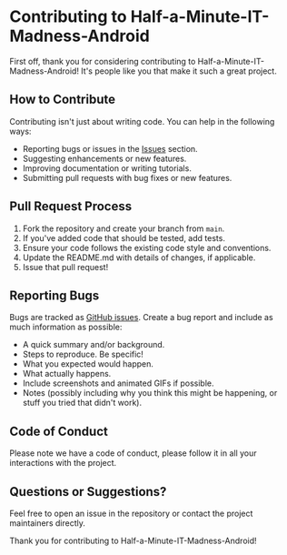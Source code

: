 # Contributing to Half-a-Minute-IT-Madness-Android

First off, thank you for considering contributing to Half-a-Minute-IT-Madness-Android! It's people like you that make it such a great project.

## How to Contribute

Contributing isn't just about writing code. You can help in the following ways:

- Reporting bugs or issues in the [Issues](https://github.com/Stensel8/Half-a-Minute-IT-Madness-Android/issues) section.
- Suggesting enhancements or new features.
- Improving documentation or writing tutorials.
- Submitting pull requests with bug fixes or new features.

## Pull Request Process

1. Fork the repository and create your branch from `main`.
2. If you've added code that should be tested, add tests.
3. Ensure your code follows the existing code style and conventions.
4. Update the README.md with details of changes, if applicable.
5. Issue that pull request!

## Reporting Bugs

Bugs are tracked as [GitHub issues](https://github.com/Stensel8/Half-a-Minute-IT-Madness-Android/issues). Create a bug report and include as much information as possible:

- A quick summary and/or background.
- Steps to reproduce. Be specific!
- What you expected would happen.
- What actually happens.
- Include screenshots and animated GIFs if possible.
- Notes (possibly including why you think this might be happening, or stuff you tried that didn't work).

## Code of Conduct

Please note we have a code of conduct, please follow it in all your interactions with the project.

## Questions or Suggestions?

Feel free to open an issue in the repository or contact the project maintainers directly.

Thank you for contributing to Half-a-Minute-IT-Madness-Android!
